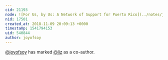 ```yaml
---
cid: 21193
node: ![For Us, by Us: A Network of Support for Puerto Rico](../notes/joyofsoy/11-09-2018/for-us-by-us-a-network-of-support-for-puerto-rico)
nid: 17501
created_at: 2018-11-09 20:09:13 +0000
timestamp: 1541794153
uid: 540844
author: joyofsoy
---
```


 [@joyofsoy](/profile/joyofsoy) has marked [@liz](/profile/liz) as a co-author. 